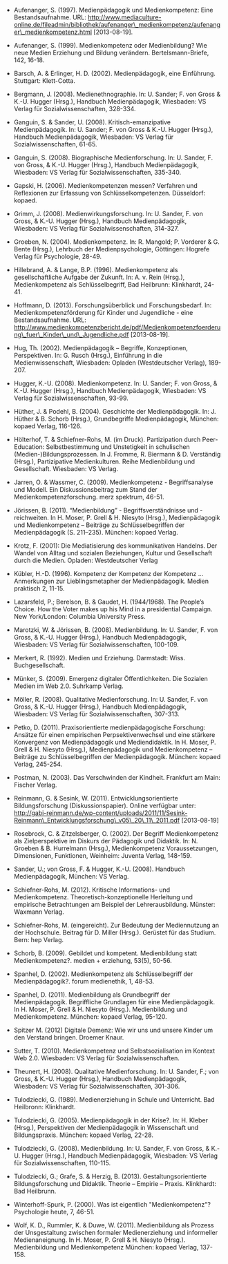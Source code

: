 <!-- filename: 99_Literatur.md -->
<!-- title: Literatur -->

- Aufenanger, S. (1997). Medienpädagogik und Medienkompetenz: Eine Bestandsaufnahme. URL: http://www.mediaculture-online.de/fileadmin/bibliothek/aufenanger\_medienkompetenz/aufenanger\_medienkompetenz.html \[2013-08-19].

- Aufenanger, S. (1999). Medienkompetenz oder Medienbildung? Wie neue Medien Erziehung und Bildung verändern. Bertelsmann-Briefe, 142, 16-18.

- Barsch, A. &amp; Erlinger, H. D. (2002). Medienpädagogik, eine Einführung. Stuttgart: Klett-Cotta.

- Bergmann, J. (2008). Medienethnographie. In: U. Sander; F. von Gross &amp; K.-U. Hugger (Hrsg.), Handbuch Medienpädagogik, Wiesbaden: VS Verlag für Sozialwissenschaften, 328-334.

- Ganguin, S. &amp; Sander, U. (2008). Kritisch-emanzipative Medienpädagogik. In: U. Sander; F. von Gross &amp; K.-U. Hugger (Hrsg.), Handbuch Medienpädagogik, Wiesbaden: VS Verlag für Sozialwissenschaften, 61-65.

- Ganguin, S. (2008). Biographische Medienforschung. In: U. Sander, F. von Gross, &amp; K.-U. Hugger (Hrsg.), Handbuch Medienpädagogik, Wiesbaden: VS Verlag für Sozialwissenschaften, 335-340.

- Gapski, H. (2006). Medienkompetenzen messen? Verfahren und Reflexionen zur Erfassung von Schlüsselkompetenzen. Düsseldorf: kopaed.

- Grimm, J. (2008). Medienwirkungsforschung. In: U. Sander, F. von Gross, &amp; K.-U. Hugger (Hrsg.), Handbuch Medienpädagogik, Wiesbaden: VS Verlag für Sozialwissenschaften, 314-327.

- Groeben, N. (2004). Medienkompetenz. In: R. Mangold; P. Vorderer &amp; G. Bente (Hrsg.), Lehrbuch der Medienpsychologie, Göttingen: Hogrefe Verlag für Psychologie, 28-49.

- Hillebrand, A. &amp; Lange, B.P. (1996). Medienkompetenz als gesellschaftliche Aufgabe der Zukunft. In: A. v. Rein (Hrsg.), Medienkompetenz als Schlüsselbegriff, Bad Heilbrunn: Klinkhardt, 24-41.

- Hoffmann, D. (2013). Forschungsüberblick und Forschungsbedarf. In: Medienkompetenzförderung für Kinder und Jugendliche - eine Bestandsaufnahme. URL: http://www.medienkompetenzbericht.de/pdf/Medienkompetenzfoerderung\_fuer\_Kinder\_und\_Jugendliche.pdf \[2013-08-19].

- Hug, Th. (2002). Medienpädagogik – Begriffe, Konzeptionen, Perspektiven. In: G. Rusch (Hrsg.), Einführung in die Medienwissenschaft, Wiesbaden: Opladen (Westdeutscher Verlag), 189-207.

- Hugger, K.-U. (2008). Medienkompetenz. In: U. Sander; F. von Gross, &amp; K.-U. Hugger (Hrsg.), Handbuch Medienpädagogik, Wiesbaden: VS Verlag für Sozialwissenschaften, 93-99.

- Hüther, J. &amp; Podehl, B. (2004). Geschichte der Medienpädagogik. In: J. Hüther &amp; B. Schorb (Hrsg.), Grundbegriffe Medienpädagogik, München: kopaed Verlag, 116-126.

- Hölterhof, T. &amp; Schiefner-Rohs, M. (im Druck). Partizipation durch Peer-Education: Selbstbestimmung und Unstetigkeit in schulischen (Medien-)Bildungsprozessen. In J. Fromme, R. Biermann &amp; D. Verständig (Hrsg.), Partizipative Medienkulturen. Reihe Medienbildung und Gesellschaft. Wiesbaden: VS Verlag.

- Jarren, O. &amp; Wassmer, C. (2009). Medienkompetenz - Begriffsanalyse und Modell. Ein Diskussionsbeitrag zum Stand der Medienkompetenzforschung. merz spektrum, 46-51.

- Jörissen, B. (2011). “Medienbildung” - Begriffsverständnisse und -reichweiten. In H. Moser, P. Grell &amp; H. Niesyto (Hrsg.), Medienpädagogik und Medienkompetenz – Beiträge zu Schlüsselbegriffen der Medienpädagogik (S. 211–235). München: kopaed Verlag.

- Krotz, F. (2001): Die Mediatisierung des kommunikativen Handelns. Der Wandel von Alltag und sozialen Beziehungen, Kultur und Gesellschaft durch die Medien. Opladen: Westdeutscher Verlag

- Kübler, H.-D. (1996). Kompetenz der Kompetenz der Kompetenz ... Anmerkungen zur Lieblingsmetapher der Medienpädagogik. Medien praktisch 2, 11-15.

- Lazarsfeld, P.; Berelson, B. &amp; Gaudet, H. (1944/1968). The People’s Choice. How the Voter makes up his Mind in a presidential Campaign. New York/London: Columbia University Press.

- Marotzki, W. &amp; Jörissen, B. (2008). Medienbildung. In: U. Sander, F. von Gross, &amp; K.-U. Hugger (Hrsg.), Handbuch Medienpädagogik, Wiesbaden: VS Verlag für Sozialwissenschaften, 100-109.

- Merkert, R. (1992). Medien und Erziehung. Darmstadt: Wiss. Buchgesellschaft.

- Münker, S. (2009). Emergenz digitaler Öffentlichkeiten. Die Sozialen Medien im Web 2.0. Suhrkamp Verlag.

- Möller, R. (2008). Qualitative Medienforschung. In: U. Sander, F. von Gross, &amp; K.-U. Hugger (Hrsg.), Handbuch Medienpädagogik, Wiesbaden: VS Verlag für Sozialwissenschaften, 307-313.

- Petko, D. (2011). Praxisorientierte medienpädagogische Forschung: Ansätze für einen empirischen Perpsektivenwechsel und eine stärkere Konvergenz von Medienpädagogik und Mediendidaktik. In H. Moser, P. Grell &amp; H. Niesyto (Hrsg.), Medienpädagogik und Medienkompetenz – Beiträge zu Schlüsselbegriffen der Medienpädagogik. München: kopaed Verlag, 245-254.

- Postman, N. (2003). Das Verschwinden der Kindheit. Frankfurt am Main: Fischer Verlag.

- Reinmann, G. &amp; Sesink, W. (2011). Entwicklungsorientierte Bildungsforschung (Diskussionspapier). Online verfügbar unter: http://gabi-reinmann.de/wp-content/uploads/2011/11/Sesink-Reinmann\_Entwicklungsforschung\_v05\_20\_11\_2011.pdf \[2013-08-19]

- Rosebrock, C. &amp; Zitzelsberger, O. (2002). Der Begriff Medienkompetenz als Zielperspektive im Diskurs der Pädagogik und Didaktik. In: N. Groeben &amp; B. Hurrelmann (Hrsg.), Medienkompetenz Voraussetzungen, Dimensionen, Funktionen, Weinheim: Juventa Verlag, 148-159.

- Sander, U.; von Gross, F. &amp; Hugger, K.-U. (2008). Handbuch Medienpädagogik, München: VS Verlag.

- Schiefner-Rohs, M. (2012). Kritische Informations- und Medienkompetenz. Theoretisch-konzeptionelle Herleitung und empirische Betrachtungen am Beispiel der Lehrerausbildung. Münster: Waxmann Verlag.

- Schiefner-Rohs, M. (eingereicht). Zur Bedeutung der Mediennutzung an der Hochschule. Beitrag für D. Miller (Hrsg.). Gerüstet für das Studium. Bern: hep Verlag.

- Schorb, B. (2009). Gebildet und kompetent. Medienbildung statt Medienkompetenz?. medien + erziehung, 53(5), 50-56.

- Spanhel, D. (2002). Medienkompetenz als Schlüsselbegriff der Medienpädagogik?. forum medienethik, 1, 48-53.

- Spanhel, D. (2011). Medienbildung als Grundbegriff der Medienpädagogik. Begriffliche Grundlagen für eine Medienpädagogik. In H. Moser, P. Grell &amp; H. Niesyto (Hrsg.). Medienbildung und Medienkompetenz. München: kopaed Verlag, 95-120.

- Spitzer M. (2012) Digitale Demenz: Wie wir uns und unsere Kinder um den Verstand bringen. Droemer Knaur.

- Sutter, T. (2010). Medienkompetenz und Selbstsozialisation im Kontext Web 2.0. Wiesbaden: VS Verlag für Sozialwissenschaften.

- Theunert, H. (2008). Qualitative Medienforschung. In: U. Sander, F.; von Gross, &amp; K.-U. Hugger (Hrsg.), Handbuch Medienpädagogik, Wiesbaden: VS Verlag für Sozialwissenschaften, 301-306.

- Tulodziecki, G. (1989). Medienerziehung in Schule und Unterricht. Bad Heilbronn: Klinkhardt.

- Tulodziecki, G. (2005). Medienpädagogik in der Krise?. In: H. Kleber (Hrsg.), Perspektiven der Medienpädagogik in Wissenschaft und Bildungspraxis. München: kopaed Verlag, 22-28.

- Tulodziecki, G. (2008). Medienbildung. In: U. Sander, F. von Gross, &amp; K.-U. Hugger (Hrsg.), Handbuch Medienpädagogik, Wiesbaden: VS Verlag für Sozialwissenschaften, 110-115.

- Tulodziecki, G.; Grafe, S. &amp; Herzig, B. (2013). Gestaltungsorientierte Bildungsforschung und Didaktik. Theorie – Empirie – Praxis. Klinkhardt: Bad Heilbrunn.

- Winterhoff-Spurk, P. (2000). Was ist eigentlich "Medienkompetenz"? Psychologie heute, 7, 46-51.

- Wolf, K. D., Rummler, K. &amp; Duwe, W. (2011). Medienbildung als Prozess der Unsgestaltung zwischen formaler Medienerziehung und informeller Medienaneignung. In H. Moser, P. Grell &amp; H. Niesyto (Hrsg.). Medienbildung und Medienkompetenz München: kopaed Verlag, 137-158.
